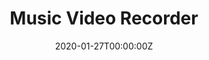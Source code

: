---
title: Music Video Recorder
summary: A `Bash script` to Record Audio on PC, Video on Phone simultaneously and merge them automatically with sync
tags:
- Other
date: "2020-01-27T00:00:00Z"

# Optional external URL for project (replaces project detail page).
external_link: https://github.com/mannprerak2/music-video-recorder
---